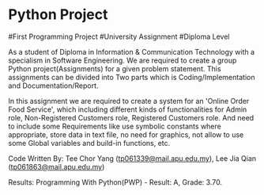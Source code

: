 # Python Project
 #First Programming Project #University Assignment #Diploma Level

As a student of Diploma in Information & Communication Technology with a specialism in Software Engineering.
We are required to create a group Python project(Assignments) for a given problem statement.
This assignments can be divided into Two parts which is Coding/Implementation and Documentation/Report.

In this assignment we are required to create a system for an 'Online Order Food Service', which including different kinds of functionalities for Admin role, Non-Registered Customers role, Registered Customers role. And need to include some Requirements like use symbolic constants where appropriate, store data in text file, no need for graphics, not allow to use some Global variables and build-in functions, etc.

Code Written By:
Tee Chor Yang (tp061339@mail.apu.edu.my), Lee Jia Qian (tp061863@mail.apu.edu.my)


Results: Programming With Python(PWP) - Result: A, Grade: 3.70.
